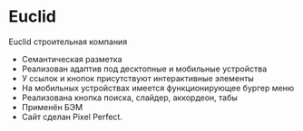 # Euclid
 Euclid строительная компания
- Семантическая разметка
- Реализован адаптив под десктопные и мобильные устройства
- У ссылок и кнопок присутствуют интерактивные элементы
- На мобильных устройствах имеется функционирующее бургер меню
- Реализована кнопка поиска, слайдер, аккордеон, табы
- Применён БЭМ 
- Сайт сделан Pixel Perfect.
